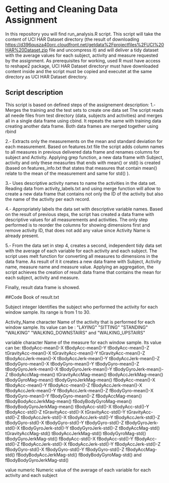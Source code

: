 # Getting and Cleaning Data Assignment
In this repository you will find run_analysis.R script. This script will take the content of UCI HAR Dataset directory (the result of downloading https://d396qusza40orc.cloudfront.net/getdata%2Fprojectfiles%2FUCI%20HAR%20Dataset.zip file and uncompress it) and will deliver a tidy dataset with the average values for each subject, activity and measure requested by the assignment.
As prerequisites for working, used R must have access to reshape2 package, UCI HAR Dataset directoryr must have downloaded content inside and the script must be copied and executet at the same directory as UCI HAR Dataset directory.

## Script description

This script is based on defined steps of the assignement description:
1.- Merges the training and the test sets to create one data set
The script reads all neede files from test directory (data, subjects and activities) and merges all in a single data frame using cbind.
It repeats the same with training data creating another data frame. Both data frames are merged together using rbind

2.- Extracts only the measurements on the mean and standard deviation for each measurement.
Based on features.txt file the script adds column names to all measures in previous delivered data frame and renames columns for subject and Activity. Applying grep function, a new data frame with Subject, activity and only these measurtes that ends with mean() or std() is created (based on features_info.txt that states that measures that contain mean() relate to the mean of the measurement and same for std() ).

3.- Uses descriptive activity names to name the activities in the data set.
Reading data from activity_labels.txt and using merge function will allow to create a new data frame that contains not only the ID of the activity but also the name of the activity per each record.

4.- Appropriately labels the data set with descriptive variable names.
Based on the result of previous steps, the script has created a data frame with descriptive values for all measurements and activities. The only step performed is to reorder the columns for showing dimensions first and remove activity ID, that does not add any value since Activity Name is already present.

5.- From the data set in step 4, creates a second, independent tidy data set with the average of each variable for each activity and each subject.
The script uses melt function for converting all measures to dimensions in the data frame. As result of it it creates a new data frame with Subject, Activity name, measure name and measure value.
Applying an aggregation, the script achieves the creation of result data frame that contains the mean for each subject, activity and measure.

Finally, result data frame is showed.

##Code Book of result.txt

Subject integer
 Identifies the subject who performed the activity for each window sample. Its range is from 1 to 30.

Activity_Name character
 Name of the activity that is performed for each window sample. Its value can be : "LAYING" "SITTING" "STANDING" "WALKING" "WALKING_DOWNSTAIRS" and "WALKING_UPSTAIRS"
 
variable character
 Name of the measure for each window sample. Its value can be: tBodyAcc-mean()-X tBodyAcc-mean()-Y tBodyAcc-mean()-Z tGravityAcc-mean()-X tGravityAcc-mean()-Y tGravityAcc-mean()-Z tBodyAccJerk-mean()-X tBodyAccJerk-mean()-Y tBodyAccJerk-mean()-Z tBodyGyro-mean()-X tBodyGyro-mean()-Y tBodyGyro-mean()-Z tBodyGyroJerk-mean()-X tBodyGyroJerk-mean()-Y tBodyGyroJerk-mean()-Z tBodyAccMag-mean() tGravityAccMag-mean() tBodyAccJerkMag-mean() tBodyGyroMag-mean() tBodyGyroJerkMag-mean() fBodyAcc-mean()-X fBodyAcc-mean()-Y fBodyAcc-mean()-Z fBodyAccJerk-mean()-X fBodyAccJerk-mean()-Y fBodyAccJerk-mean()-Z fBodyGyro-mean()-X fBodyGyro-mean()-Y fBodyGyro-mean()-Z fBodyAccMag-mean() fBodyBodyAccJerkMag-mean() fBodyBodyGyroMag-mean() fBodyBodyGyroJerkMag-mean() tBodyAcc-std()-X tBodyAcc-std()-Y tBodyAcc-std()-Z tGravityAcc-std()-X tGravityAcc-std()-Y tGravityAcc-std()-Z tBodyAccJerk-std()-X tBodyAccJerk-std()-Y tBodyAccJerk-std()-Z tBodyGyro-std()-X tBodyGyro-std()-Y tBodyGyro-std()-Z tBodyGyroJerk-std()-X tBodyGyroJerk-std()-Y tBodyGyroJerk-std()-Z tBodyAccMag-std() tGravityAccMag-std() tBodyAccJerkMag-std() tBodyGyroMag-std() tBodyGyroJerkMag-std() fBodyAcc-std()-X fBodyAcc-std()-Y fBodyAcc-std()-Z fBodyAccJerk-std()-X fBodyAccJerk-std()-Y fBodyAccJerk-std()-Z fBodyGyro-std()-X fBodyGyro-std()-Y fBodyGyro-std()-Z fBodyAccMag-std() fBodyBodyAccJerkMag-std() fBodyBodyGyroMag-std() and fBodyBodyGyroJerkMag-std()
 
value numeric
 Numeric value of the average of each variable for each activity and each subject
